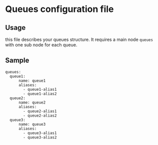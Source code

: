 # Queues configuration file

## Usage

this file describes your queues structure.
It requires a main node `queues` with one sub node for each queue. 

## Sample

```
queues:
  queue1:
      name: queue1
      aliases:
        - queue1-alias1
        - queue1-alias2
  queue2:
      name: queue2
      aliases:
        - queue2-alias1
        - queue2-alias2
  queue3:
      name: queue3
      aliases:
        - queue3-alias1
        - queue3-alias2
```
